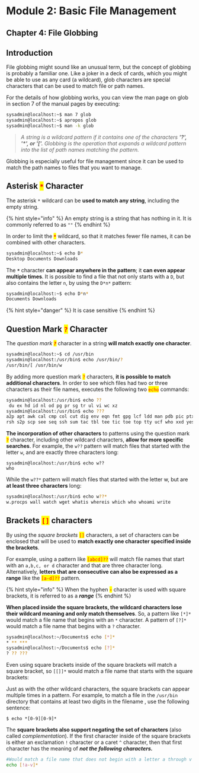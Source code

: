 # Module 2: Basic File Management

## Chapter 4: File Globbing

## Introduction

File globbing might sound like an unusual term, but the concept of globbing is probably a familiar one. Like a joker in a deck of cards, which you might be able to use as any card (a wildcard), glob characters are special characters that can be used to match file or path names.

For the details of how globbing works, you can view the man page on glob in section 7 of the manual pages by executing:

```bash
sysadmin@localhost:~$ man 7 glob
sysadmin@localhost:~$ apropos glob
sysadmin@localhost:~$ man -k glob
```

> _A string is a wildcard pattern if it contains one of the characters **'?', '\*', or '\['.** Globbing is the operation that expands a wildcard pattern into the list of path names matching the pattern._

Globbing is especially useful for file management since it can be used to match the path names to files that you want to manage.

## Asterisk <mark style="color:red;">`*`</mark> Character

The asterisk `*` wildcard can be **used to match any string**, including the empty string.

{% hint style="info" %}
An empty string is a string that has nothing in it. It is commonly referred to as `""`
{% endhint %}

In order to limit the <mark style="color:red;">**`*`**</mark> wildcard, so that it matches fewer file names, it can be combined with other characters.

```bash
sysadmin@localhost:~$ echo D*
Desktop Documents Downloads
```

The **`*`** character **can appear anywhere in the pattern**; it **can even appear multiple times**. It is possible to find a file that not only starts with a `D`, but also contains the letter `n`, by using the `D*n*` pattern:

```bash
sysadmin@localhost:~$ echo D*n*
Documents Downloads
```

{% hint style="danger" %}
It is case sensitive
{% endhint %}

## Question Mark <mark style="color:red;">`?`</mark> Character

The _question mark <mark style="color:red;">**`?`**</mark>_ character in a string **will match exactly one character**.

```bash
sysadmin@localhost:~$ cd /usr/bin
sysadmin@localhost:/usr/bin$ echo /usr/bin/? 
/usr/bin/[ /usr/bin/w
```

By adding more question mark <mark style="color:red;">`?`</mark> characters, **it is possible to match additional characters**. In order to see which files had two or three characters as their file names, executes the following two <mark style="color:red;">`echo`</mark> commands:

```bash
sysadmin@localhost:/usr/bin$ echo ??
‌⁠​​⁠​ du ex hd id nl od pg pr sg tr ul vi wc xz
sysadmin@localhost:/usr/bin$ echo ???
a2p apt awk cal cmp col cut dig env eqn fmt gpg lcf ldd man pdb pic ptx rcp rev
rsh s2p scp see seq ssh sum tac tbl tee tic toe top tty ucf who xxd yes zip
```

**The incorporation of other characters** to patterns using the question mark <mark style="color:red;">`?`</mark> character, including other wildcard characters, **allow for more specific searches**. For example, the `w??` pattern will match files that started with the letter `w`, and are exactly three characters long:

```
sysadmin@localhost:/usr/bin$ echo w??
who
```

While the `w??*` pattern will match files that started with the letter w, but are **at least three characters** long:

```bash
sysadmin@localhost:/usr/bin$ echo w??*
w.procps wall watch wget whatis whereis which who whoami write
```

## Brackets <mark style="color:red;">`[]`</mark> characters

By using the _square brackets_ <mark style="color:red;">`[]`</mark> characters, a set of characters can be enclosed that will be used to **match exactly one character specified inside the brackets**.

For example, using a pattern like <mark style="color:red;">`[abcd]??`</mark> will match file names that start with an `a,b,c, or d` character and that are three character long. Alternatively, **letters that are consecutive can also be expressed as a range** like the <mark style="color:red;">`[a-d]??`</mark> pattern.

{% hint style="info" %}
When the hyphen <mark style="color:red;">**`-`**</mark> character is used with square brackets, it is referred to as a _**range**_
{% endhint %}

**When placed inside the square brackets, the wildcard characters lose their wildcard meaning and only match themselves**. So, a pattern like `[*]*` would match a file name that begins with an `*` character. A pattern of `[?]*` would match a file name that begins with a `?` character.

```bash
sysadmin@localhost:~/Documents$ echo [*]*
* ** ***
sysadmin@localhost:~/Documents$ echo [?]*
? ?? ???
```

Even using square brackets inside of the square brackets will match a square bracket, so `[[]]*` would match a file name that starts with the square brackets:

Just as with the other wildcard characters, the square brackets can appear multiple times in a pattern. For example, to match a file in the `/usr/bin` directory that contains at least two digits in the filename , use the following sentence:

```
$ echo *[0-9][0-9]*
```

The **square brackets also support negating the set of characters** (also called _complementation_). If the first character inside of the square brackets is either an exclamation `!` character or a caret `^` character, then that first character has the meaning of _**not the following characters.**_

```bash
#Would match a file name that does not begin with a letter a through v
echo [!a-v]*
```
